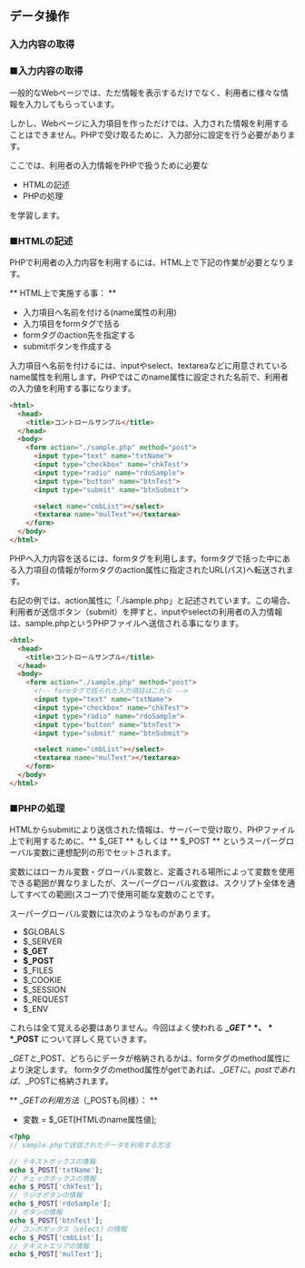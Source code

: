 ## データ操作
### 入力内容の取得

### ■入力内容の取得

一般的なWebページでは、ただ情報を表示するだけでなく、利用者に様々な情報を入力してもらっています。

しかし、Webページに入力項目を作っただけでは、入力された情報を利用することはできません。PHPで受け取るために、入力部分に設定を行う必要があります。

ここでは、利用者の入力情報をPHPで扱うために必要な

* HTMLの記述
* PHPの処理

を学習します。

### ■HTMLの記述

PHPで利用者の入力内容を利用するには、HTML上で下記の作業が必要となります。

** HTML上で実施する事： **

* 入力項目へ名前を付ける(name属性の利用)
* 入力項目をformタグで括る
* formタグのaction先を指定する
* submitボタンを作成する

入力項目へ名前を付けるには、inputやselect、textareaなどに用意されているname属性を利用します。PHPではこのname属性に設定された名前で、利用者の入力値を利用する事になります。


```html
<html>
  <head>
    <title>コントロールサンプル</title>
  </head>
  <body>
    <form action="./sample.php" method="post">
      <input type="text" name="txtName">
      <input type="checkbox" name="chkTest">
      <input type="radio" name="rdoSample">
      <input type="button" name="btnTest">
      <input type="submit" name="btnSubmit">

      <select name="cmbList"></select>
      <textarea name="mulText"></textarea>
    </form>
  </body>
</html>

```

PHPへ入力内容を送るには、formタグを利用します。formタグで括った中にある入力項目の情報がformタグのaction属性に指定されたURL(パス)へ転送されます。

右記の例では、action属性に「./sample.php」と記述されています。この場合、利用者が送信ボタン（submit）を押すと、inputやselectの利用者の入力情報は、sample.phpというPHPファイルへ送信される事になります。


```html
<html>
  <head>
    <title>コントロールサンプル</title>
  </head>
  <body>
    <form action="./sample.php" method="post">
      <!-- formタグで括られた入力項目はこれら -->
      <input type="text" name="txtName">
      <input type="checkbox" name="chkTest">
      <input type="radio" name="rdoSample">
      <input type="button" name="btnTest">
      <input type="submit" name="btnSubmit">

      <select name="cmbList"></select>
      <textarea name="mulText"></textarea>
    </form>
  </body>
</html>

```

### ■PHPの処理

HTMLからsubmitにより送信された情報は、サーバーで受け取り、PHPファイル上で利用するために、** $\_GET ** もしくは ** $\_POST ** というスーパーグローバル変数に連想配列の形でセットされます。

変数にはローカル変数・グローバル変数と、定義される場所によって変数を使用できる範囲が異なりましたが、スーパーグローバル変数は、スクリプト全体を通してすべての範囲(スコープ)で使用可能な変数のことです。

スーパーグローバル変数には次のようなものがあります。

* $GLOBALS  
* $\_SERVER
* **$\_GET**
* **$\_POST**
* $\_FILES
* $\_COOKIE
* $\_SESSION
* $\_REQUEST
* $\_ENV

これらは全て覚える必要はありません。今回はよく使われる **$\_GET**、**$\_POST** について詳しく見ていきます。

$\_GETと$\_POST、どちらにデータが格納されるかは、formタグのmethod属性により決定します。
formタグのmethod属性がgetであれば、$\_GETに。postであれば、$\_POSTに格納されます。

** $\_GETの利用方法（$\_POSTも同様）： **

* 変数 = $\_GET[HTMLのname属性値];

```php
<?php
// sample.phpで送信されたデータを利用する方法

// テキストボックスの情報
echo $_POST['txtName'];
// チェックボックスの情報
echo $_POST['chkTest'];
// ラジオボタンの情報
echo $_POST['rdoSample'];
// ボタンの情報
echo $_POST['btnTest'];
// コンボボックス（select）の情報
echo $_POST['cmbList'];
// テキストエリアの情報
echo $_POST['mulText'];
```

